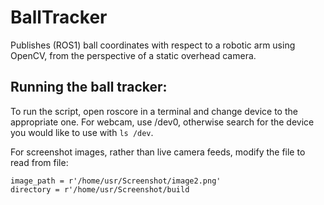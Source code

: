 # BallTracker
Publishes (ROS1) ball coordinates with respect to a robotic arm using OpenCV, from the perspective of a static overhead camera.

## Running the ball tracker:
To run the script, open roscore in a terminal and change device to the appropriate one. For webcam, use /dev0, otherwise search for the device you would like to use with `ls /dev`.

For screenshot images, rather than live camera feeds, modify the file to read from file:

```
image_path = r'/home/usr/Screenshot/image2.png'
directory = r'/home/usr/Screenshot/build
```
